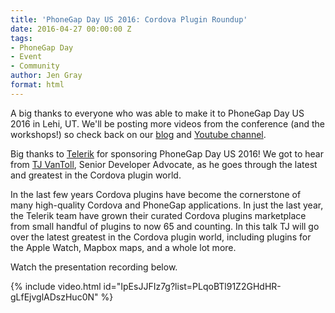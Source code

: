 ```yaml
---
title: 'PhoneGap Day US 2016: Cordova Plugin Roundup'
date: 2016-04-27 00:00:00 Z
tags:
- PhoneGap Day
- Event
- Community
author: Jen Gray
format: html
---
```


A big thanks to everyone who was able to make it to PhoneGap Day US 2016 in Lehi, UT. We'll be posting more videos from the conference (and the workshops!) so check back on our [blog](https://phonegap.com/blog/tag/phonegap-day/) and [Youtube channel](https://www.youtube.com/user/PhoneGap).

Big thanks to [Telerik](http://www.telerik.com/) for sponsoring PhoneGap Day US 2016! We got to hear from [TJ VanToll](https://twitter.com/tjvantoll), Senior Developer Advocate, as he goes through the latest and greatest in the Cordova plugin world.

In the last few years Cordova plugins have become the cornerstone of many high-quality Cordova and PhoneGap applications. In just the last year, the Telerik team have grown their curated Cordova plugins marketplace from small handful of plugins to now 65 and counting. In this talk TJ will go over the latest greatest in the Cordova plugin world, including plugins for the Apple Watch, Mapbox maps, and a whole lot more.

Watch the presentation recording below.

{% include video.html id="IpEsJJFIz7g?list=PLqoBTl91Z2GHdHR-gLfEjvglADszHuc0N" %}

